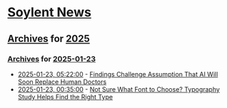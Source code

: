 # [Soylent News](../../../README.md)

## [Archives](../../index.md) for [2025](../index.md)

### [Archives](../../index.md) for [2025-01-23](index.md)

* [2025-01-23, 05:22:00](https://soylentnews.org/article.pl?sid=25/01/22/1835217&from=rss) - [Findings Challenge Assumption That AI Will Soon Replace Human Doctors](https://soylentnews.org/article.pl?sid=25/01/22/1835217&from=rss)
* [2025-01-23, 00:35:00](https://soylentnews.org/article.pl?sid=25/01/21/1517219&from=rss) - [Not Sure What Font to Choose? Typography Study Helps Find the Right Type](https://soylentnews.org/article.pl?sid=25/01/21/1517219&from=rss)
